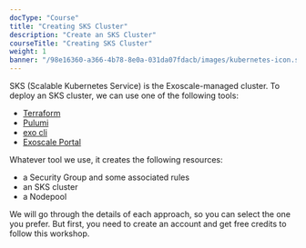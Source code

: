 ```yaml
---
docType: "Course"
title: "Creating SKS Cluster"
description: "Create an SKS Cluster"
courseTitle: "Creating SKS Cluster"
weight: 1
banner: "/98e16360-a366-4b78-8e0a-031da07fdacb/images/kubernetes-icon.svg"
---
```


SKS (Scalable Kubernetes Service) is the Exoscale-managed cluster. To deploy an SKS cluster, we can use one of the 
following tools:

- [Terraform](https://terraform.com)
- [Pulumi](https://pulumi.com)
- [exo cli](https://github.com/exoscale/cli)
- [Exoscale Portal](https://exoscale.com)

Whatever tool we use, it creates the following resources:

- a Security Group and some associated rules
- an SKS cluster
- a Nodepool

We will go through the details of each approach, so you can select the one you prefer. But first, you need to create an account and get free credits to follow this workshop.